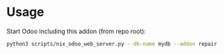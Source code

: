 # Usage

Start Odoo including this addon (from repo root):

```bash
python3 scripts/nix_odoo_web_server.py --db-name mydb --addon repair
```

